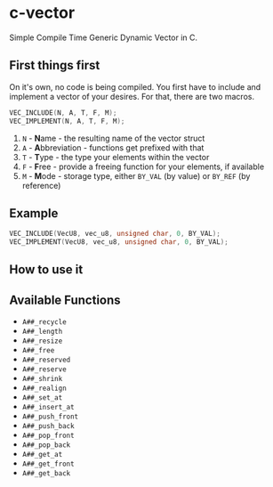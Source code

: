 # c-vector
Simple Compile Time Generic Dynamic Vector in C.

## First things first
On it's own, no code is being compiled. You first have to include and implement a vector of your desires. For that, there are two macros.
```c
VEC_INCLUDE(N, A, T, F, M);
VEC_IMPLEMENT(N, A, T, F, M);
```
1. `N` - **N**ame - the resulting name of the vector struct
2. `A` - **A**bbreviation - functions get prefixed with that
3. `T` - **T**ype - the type your elements within the vector
4. `F` - **F**ree - provide a freeing function for your elements, if available
5. `M` - **M**ode - storage type, either `BY_VAL` (by value) or `BY_REF` (by reference)

## Example
```c
VEC_INCLUDE(VecU8, vec_u8, unsigned char, 0, BY_VAL);
VEC_IMPLEMENT(VecU8, vec_u8, unsigned char, 0, BY_VAL);
```

## How to use it

## Available Functions
- `A##_recycle`
- `A##_length`
- `A##_resize`
- `A##_free`
- `A##_reserved`
- `A##_reserve`
- `A##_shrink`
- `A##_realign`
- `A##_set_at`
- `A##_insert_at`
- `A##_push_front`
- `A##_push_back`
- `A##_pop_front`
- `A##_pop_back`
- `A##_get_at`
- `A##_get_front`
- `A##_get_back`

